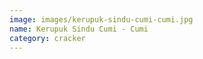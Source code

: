 ```yaml
---
image: images/kerupuk-sindu-cumi-cumi.jpg
name: Kerupuk Sindu Cumi - Cumi
category: cracker
---
```

